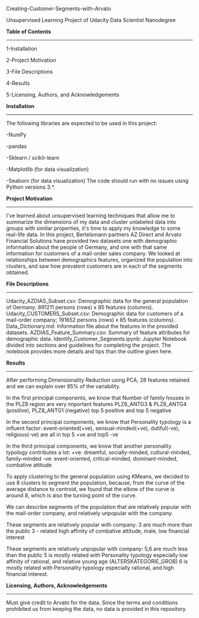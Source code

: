 Creating-Customer-Segments-with-Arvato

Unsupervised Learning Project of Udacity Data Scientist Nanodegree

**Table of Contents**
_____________________________________________________________________________________________________________________________
1-Installation

2-Project Motivation

3-File Descriptions

4-Results

5-Licensing, Authors, and Acknowledgements

 **Installation**
_______________________________________________________________________________________________________________________________
The following libraries are expected to be used in this project:

-NumPy

-pandas

-Sklearn / scikit-learn

-Matplotlib (for data visualization)

-Seaborn (for data visualization) The code should run with no issues using Python versions 3.*.

**Project Motivation**
_________________________________________________________________________________________________________________________________
I've learned about unsupervised learning techniques that allow me to summarize the dimensions of my data and cluster unlabeled data into groups with similar properties, it's time to apply my knowledge to some real-life data. In this project, Bertelsmann partners AZ Direct and Arvato Financial Solutions have provided two datasets one with demographic information about the people of Germany, and one with that same information for customers of a mail-order sales company. We looked at relationships between demographics features, organized the population into clusters, and saw how prevalent customers are in each of the segments obtained.

**File Descriptions**
________________________________________________________________________________________________________________________________
Udacity_AZDIAS_Subset.csv: Demographic data for the general population of Germany; 891211 persons (rows) x 85 features (columns).
Udacity_CUSTOMERS_Subset.csv: Demographic data for customers of a mail-order company; 191652 persons (rows) x 85 features (columns).
Data_Dictionary.md: Information file about the features in the provided datasets.
AZDIAS_Feature_Summary.csv: Summary of feature attributes for demographic data.
Identify_Customer_Segments.ipynb: Jupyter Notebook divided into sections and guidelines for completing the project. The notebook provides more details and tips than the outline given here.

**Results**
_______________________________________________________________________________________________________________________________
After performing Dimensionality Reduction using PCA, 28 features retained and we can explain over 85% of the variability.

In the first principal components, we know that Number of family houses in the PLZ8 region are very important features PLZ8_ANTG3 & PLZ8_ANTG4 (positive), PLZ8_ANTG1 (negative) top 5 positive and top 5 negative

In the second principal components, we know that Personality typology is a influent factor: event-oriented(+ve), sensual-minded(+ve), dutiful(-ve), religious(-ve) are all in top 5 +ve and top5 -ve

In the third principal components, we know that another personality typology contributes a lot: +ve: dreamful, socially-minded, cultural-minded, family-minded -ve: event-oriented, critical-minded, dominant-minded, combative attitude

To apply clustering to the general population using KMeans, we decided to use 8 clusters to segment the population, because, from the curve of the average distance to centroid, we found that the elbow of the curve is around 8, which is also the turning point of the curve.

We can describe segments of the population that are relatively popular with the mail-order company, and relatively unpopular with the company.

These segments are relatively popular with company: 3 are much more than the public 3 - related high affinity of combative attitude, male, low financial interest

These segments are relatively unpopular with company: 5,6 are much less than the public 5 is mostly related with Personality typology especially low affinity of rational, and relative young age (ALTERSKATEGORIE_GROB) 6 is mostly related with Personality typology especially rational, and high financial interest.

**Licensing, Authors, Acknowledgements**
__________________________________________________________________________________________________________________________________
Must give credit to Arvato for the data. Since the terms and conditions prohibited us from keeping the data, no data is provided in this repository.

